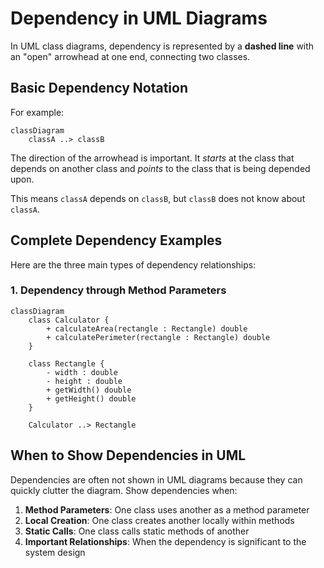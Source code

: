 # Dependency in UML Diagrams

In UML class diagrams, dependency is represented by a **dashed line** with an "open" arrowhead at one end, connecting two classes.

## Basic Dependency Notation

For example:

```mermaid
classDiagram
    classA ..> classB
```

The direction of the arrowhead is important. It _starts_ at the class that depends on another class and _points_ to the class that is being depended upon.

This means `classA` depends on `classB`, but `classB` does not know about `classA`.

## Complete Dependency Examples

Here are the three main types of dependency relationships:

### 1. Dependency through Method Parameters

```mermaid
classDiagram
    class Calculator {
        + calculateArea(rectangle : Rectangle) double
        + calculatePerimeter(rectangle : Rectangle) double
    }
    
    class Rectangle {
        - width : double
        - height : double
        + getWidth() double
        + getHeight() double
    }
    
    Calculator ..> Rectangle 
```


## When to Show Dependencies in UML

Dependencies are often not shown in UML diagrams because they can quickly clutter the diagram. Show dependencies when:

1. **Method Parameters**: One class uses another as a method parameter
2. **Local Creation**: One class creates another locally within methods
3. **Static Calls**: One class calls static methods of another
4. **Important Relationships**: When the dependency is significant to the system design